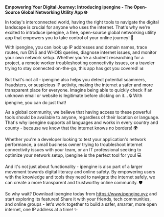 **Empowering Your Digital Journey: Introducing ipengine - The Open-Source Global Networking Utility App 🌐**

In today's interconnected world, having the right tools to navigate the digital landscape is crucial for anyone who uses the internet. That's why we're excited to introduce ipengine, a free, open-source global networking utility app that empowers you to take control of your online journey! 💪

With ipengine, you can look up IP addresses and domain names, trace routes, run DNS and WHOIS queries, diagnose internet issues, and monitor your own network setup. Whether you're a student researching for a project, a remote worker troubleshooting connectivity issues, or a traveler trying to stay connected on-the-go, this app has got you covered! 📊

But that's not all - ipengine also helps you detect potential scammers, fraudsters, or suspicious IP activity, making the internet a safer and more transparent place for everyone. Imagine being able to quickly check if an unknown email or website is legitimate before clicking on it... 🔒 With ipengine, you can do just that!

As a global community, we believe that having access to these powerful tools should be available to anyone, regardless of their location or language. That's why ipengine supports all languages and works in every country and county - because we know that the internet knows no borders! 🌍

Whether you're a developer looking to test your application's network performance, a small business owner trying to troubleshoot internet connectivity issues with your team, or an IT professional seeking to optimize your network setup, ipengine is the perfect tool for you! 💻

And it's not just about functionality - ipengine is also part of a larger movement towards digital literacy and online safety. By empowering users with the knowledge and tools they need to navigate the internet safely, we can create a more transparent and trustworthy online community. 🛡️

So why wait? Download ipengine today from https://www.ipengine.xyz and start exploring its features! Share it with your friends, tech communities, and online groups - let's work together to build a safer, smarter, more open internet, one IP address at a time! ✨